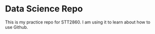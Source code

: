 # Data Science Repo

This is my practice repo for STT2860. I am using it to learn about how to use Github. 
